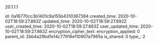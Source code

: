 20.1.1.1

id: 0a16770cc3b1401c9a155b4310367384
created_time: 2020-10-02T18:59:27.863Z
updated_time: 2020-10-02T18:59:27.892Z
user_created_time: 2020-10-02T18:59:27.863Z
user_updated_time: 2020-10-02T18:59:27.863Z
encryption_cipher_text: 
encryption_applied: 0
parent_id: 2bb4a29bd1e14c77918e110907a7965a
is_shared: 0
type_: 2